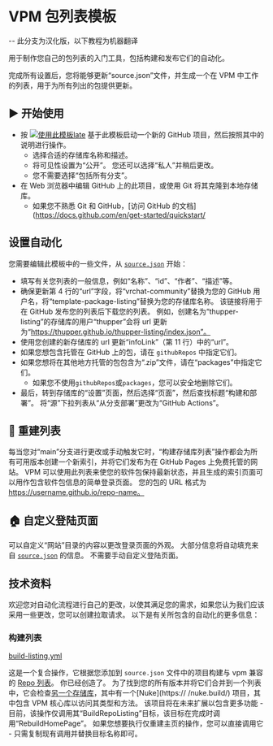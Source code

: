 # VPM 包列表模板
-- 此分支为汉化版，以下教程为机器翻译

用于制作您自己的包列表的入门工具，包括构建和发布它们的自动化。

完成所有设置后，您将能够更新“source.json”文件，并生成一个在 VPM 中工作的列表，用于为所有列出的包提供更新。

## ▶ 开始使用

* 按 [![使用此模板late](https://user-images.githubusercontent.com/737888/185467681-e5fdb099-d99f-454b-8d9e-0760e5a6e588.png)](https://github.com/mmyo456/template-package-listing/generate)
基于此模板启动一个新的 GitHub 项目，然后按照其中的说明进行操作。
   * 选择合适的存储库名称和描述。
   * 将可见性设置为“公开”。 您还可以选择“私人”并稍后更改。
   * 您不需要选择“包括所有分支”。
* 在 Web 浏览器中编辑 GitHub 上的此项目，或使用 Git 将其克隆到本地存储库。
   * 如果您不熟悉 Git 和 GitHub，[访问 GitHub 的文档](https://docs.github.com/en/get-started/quickstart/
  
## 设置自动化

您需要编辑此模板中的一些文件，从 [`source.json`](source.json) 开始：
- 填写有关您列表的一般信息，例如“名称”、“id”、“作者”、“描述”等。
- 确保更新第 4 行的“url”字段，将“vrchat-community”替换为您的 GitHub 用户名，将“template-package-listing”替换为您的存储库名称。 该链接将用于在 GitHub 发布您的列表后下载您的列表。 例如，创建名为“thupper-listing”的存储库的用户“thupper”会将 url 更新为“https://thupper.github.io/thupper-listing/index.json”。
- 使用您创建的新存储库的 url 更新“infoLink”（第 11 行）中的“url”。
- 如果您想包含托管在 GitHub 上的包，请在 `githubRepos` 中指定它们。
- 如果您想将在其他地方托管的包包含为“.zip”文件，请在“packages”中指定它们。
   - 如果您不使用`githubRepos`或`packages`，您可以安全地删除它们。
- 最后，转到存储库的“设置”页面，然后选择“页面”，然后查找标题“构建和部署”。 将“源”下拉列表从“从分支部署”更改为“GitHub Actions”。

## 📃 重建列表

每当您对“main”分支进行更改或手动触发它时，“构建存储库列表”操作都会为所有可用版本创建一个新索引，并将它们发布为在 GitHub Pages 上免费托管的网站。 VPM 可以使用此列表来使您的软件包保持最新状态，并且生成的索引页面可以用作包含软件包信息的简单登录页面。 您的包的 URL 格式为 https://username.github.io/repo-name。

## 🏠 自定义登陆页面

可以自定义“网站”目录的内容以更改登录页面的外观。 大部分信息将自动填充来自 [`source.json`](source.json) 的信息。 不需要手动自定义登陆页面。

## 技术资料

欢迎您对自动化流程进行自己的更改，以使其满足您的需求，如果您认为我们应该采用一些更改，您可以创建拉取请求。 以下是有关所包含的自动化的更多信息：

### 构建列表
[build-listing.yml](.github/workflows/build-listing.yml)

这是一个复合操作，它根据您添加到 `source.json` 文件中的项目构建与 vpm 兼容的 [Repo 列表](https://vcc.docs.vrchat.com/vpm/repos)。 你已经创造了。 为了找到您的所有版本并将它们合并到一个列表中，它会检查[另一个存储库](https://github.com/vrchat-community/package-list-action)，其中有一个[Nuke](https:// /nuke.build/) 项目，其中包含 VPM 核心库以访问其类型和方法。 该项目将在未来扩展以包含更多功能 - 目前，该操作仅调用其“BuildRepoListing”目标，该目标在完成时调用“RebuildHomePage”。 如果您想要执行仅重建主页的操作，您可以直接调用它 - 只需复制现有调用并替换目标名称即可。
